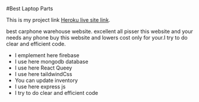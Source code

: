 #Best Laptop Parts

This is my project link [Heroku live site link](https://carphone-warehouse-d843f.web.app).


best carphone warehouse website. excellent all pisser this website and your needs any phone buy this website and lowers cost only for your.I try to do clear and efficient code.

* I emplement here firebase
* I use here mongodb database
* I use here React Queey
* I use here taildwindCss
* You can update inventory 
* I use here express js
* I try to do clear and efficient code
